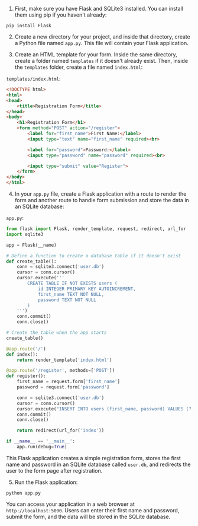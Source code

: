 1. First, make sure you have Flask and SQLite3 installed. You can install them using pip if you haven't already:

```
pip install Flask
```

2. Create a new directory for your project, and inside that directory, create a Python file named `app.py`. This file will contain your Flask application.

3. Create an HTML template for your form. Inside the same directory, create a folder named `templates` if it doesn't already exist. Then, inside the `templates` folder, create a file named `index.html`:

`templates/index.html`:

```html
<!DOCTYPE html>
<html>
<head>
    <title>Registration Form</title>
</head>
<body>
    <h1>Registration Form</h1>
    <form method="POST" action="/register">
        <label for="first_name">First Name:</label>
        <input type="text" name="first_name" required><br>

        <label for="password">Password:</label>
        <input type="password" name="password" required><br>

        <input type="submit" value="Register">
    </form>
</body>
</html>
```

4. In your `app.py` file, create a Flask application with a route to render the form and another route to handle form submission and store the data in an SQLite database:

`app.py`:

```python
from flask import Flask, render_template, request, redirect, url_for
import sqlite3

app = Flask(__name)

# Define a function to create a database table if it doesn't exist
def create_table():
    conn = sqlite3.connect('user.db')
    cursor = conn.cursor()
    cursor.execute('''
        CREATE TABLE IF NOT EXISTS users (
            id INTEGER PRIMARY KEY AUTOINCREMENT,
            first_name TEXT NOT NULL,
            password TEXT NOT NULL
        )
    ''')
    conn.commit()
    conn.close()

# Create the table when the app starts
create_table()

@app.route('/')
def index():
    return render_template('index.html')

@app.route('/register', methods=['POST'])
def register():
    first_name = request.form['first_name']
    password = request.form['password']

    conn = sqlite3.connect('user.db')
    cursor = conn.cursor()
    cursor.execute("INSERT INTO users (first_name, password) VALUES (?, ?)", (first_name, password))
    conn.commit()
    conn.close()

    return redirect(url_for('index'))

if __name__ == '__main__':
    app.run(debug=True)
```

This Flask application creates a simple registration form, stores the first name and password in an SQLite database called `user.db`, and redirects the user to the form page after registration.

5. Run the Flask application:

```
python app.py
```

You can access your application in a web browser at `http://localhost:5000`. Users can enter their first name and password, submit the form, and the data will be stored in the SQLite database.
